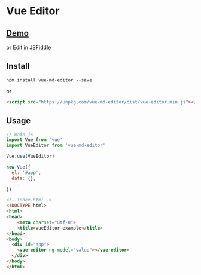 # Vue Editor

## [Demo](http://vue-editor.beblog.cn/)
or [Edit in JSFiddle](https://jsfiddle.net/anguer/mb5kxrfb/6/)

## Install

```shell
npm install vue-md-editor --save
```
or
```html
<script src="https://unpkg.com/vue-md-editor/dist/vue-editor.min.js"></script>
```

## Usage

```js
// main.js
import Vue from 'vue'
import VueEditor from 'vue-md-editor'

Vue.use(VueEditor)

new Vue({
  el: '#app',
  data: {},
  ...
})
```
```html
<!--index.html-->
<!DOCTYPE html>
<html>
<head>
    <meta charset="utf-8">
    <title>VueEditor example</title>
</head>
<body>
  <div id="app">
    <vue-editor ng-model="value"></vue-editor>
  </div>
</body>
</html>
```
